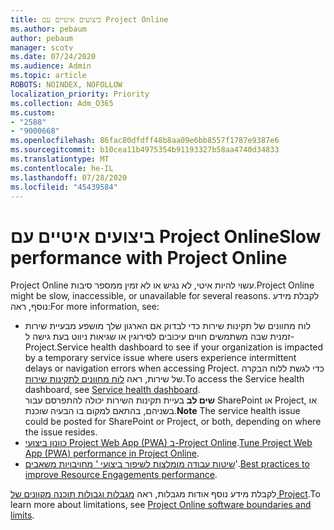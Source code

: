 ```yaml
---
title: ביצועים איטיים עם Project Online
ms.author: pebaum
author: pebaum
manager: scotv
ms.date: 07/24/2020
ms.audience: Admin
ms.topic: article
ROBOTS: NOINDEX, NOFOLLOW
localization_priority: Priority
ms.collection: Adm_O365
ms.custom:
- "2588"
- "9000668"
ms.openlocfilehash: 86fac80dfdff48b8aa09e6bb8557f1787e9387e6
ms.sourcegitcommit: b10cea11b4975354b91193327b58aa4740d34833
ms.translationtype: MT
ms.contentlocale: he-IL
ms.lasthandoff: 07/28/2020
ms.locfileid: "45439584"
---
```

# <a name="slow-performance-with-project-online"></a><span data-ttu-id="cb848-102">ביצועים איטיים עם Project Online</span><span class="sxs-lookup"><span data-stu-id="cb848-102">Slow performance with Project Online</span></span>

<span data-ttu-id="cb848-103">Project Online עשוי להיות איטי, לא נגיש או לא זמין ממספר סיבות.</span><span class="sxs-lookup"><span data-stu-id="cb848-103">Project Online might be slow, inaccessible, or unavailable for several reasons.</span></span> <span data-ttu-id="cb848-104">לקבלת מידע נוסף, ראה:</span><span class="sxs-lookup"><span data-stu-id="cb848-104">For more information, see:</span></span>

- <span data-ttu-id="cb848-105">לוח מחוונים של תקינות שירות כדי לבדוק אם הארגון שלך מושפע מבעיית שירות זמנית שבה משתמשים חווים עיכובים לסירוגין או שגיאות ניווט בעת גישה ל-Project.</span><span class="sxs-lookup"><span data-stu-id="cb848-105">Service health dashboard to see if your organization is impacted by a temporary service issue where users experience intermittent delays or navigation errors when accessing Project.</span></span> <span data-ttu-id="cb848-106">כדי לגשת ללוח הבקרה של שירות, ראה [לוח מחוונים לתקינות שירות](https://admin.microsoft.com/AdminPortal/Home#/servicehealth).</span><span class="sxs-lookup"><span data-stu-id="cb848-106">To access the Service health dashboard, see [Service health dashboard](https://admin.microsoft.com/AdminPortal/Home#/servicehealth).</span></span></br>
    <span data-ttu-id="cb848-107">**שים לב**  בעיית תקינות השירות יכולה להתפרסם עבור SharePoint או Project, או בשניהם, בהתאם למקום בו הבעיה שוכנת.</span><span class="sxs-lookup"><span data-stu-id="cb848-107">**Note**  The service health issue could be posted for SharePoint or Project, or both, depending on where the issue resides.</span></span>
- <span data-ttu-id="cb848-108">[כוונון ביצועי Project Web App (PWA) ב-Project Online](https://docs.microsoft.com/projectonline/tune-project-online-performance).</span><span class="sxs-lookup"><span data-stu-id="cb848-108">[Tune Project Web App (PWA) performance in Project Online](https://docs.microsoft.com/projectonline/tune-project-online-performance).</span></span>
- <span data-ttu-id="cb848-109">[שיטות עבודה מומלצות לשיפור ביצועי ' מחויבויות משאבים](https://docs.microsoft.com/projectonline/best-practices-to-improve-resource-engagements-performance)'.</span><span class="sxs-lookup"><span data-stu-id="cb848-109">[Best practices to improve Resource Engagements performance](https://docs.microsoft.com/projectonline/best-practices-to-improve-resource-engagements-performance).</span></span>

<span data-ttu-id="cb848-110">לקבלת מידע נוסף אודות מגבלות, ראה [מגבלות וגבולות תוכנה מקוונים של Project](https://docs.microsoft.com/projectonline/project-online-software-boundaries-and-limits).</span><span class="sxs-lookup"><span data-stu-id="cb848-110">To learn more about limitations, see [Project Online software boundaries and limits](https://docs.microsoft.com/projectonline/project-online-software-boundaries-and-limits).</span></span>